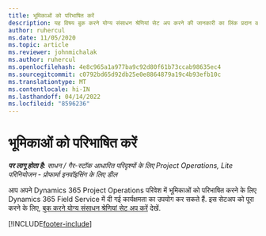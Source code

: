 ```yaml
---
title: भूमिकाओं को परिभाषित करें
description: यह विषय बुक करने योग्य संसाधन श्रेणियां सेट अप करने की जानकारी का लिंक प्रदान करता है.
author: ruhercul
ms.date: 11/05/2020
ms.topic: article
ms.reviewer: johnmichalak
ms.author: ruhercul
ms.openlocfilehash: 4e8c965a1a977ba9c92d80f61b73ccab98635ec4
ms.sourcegitcommit: c0792bd65d92db25e0e8864879a19c4b93efb10c
ms.translationtype: MT
ms.contentlocale: hi-IN
ms.lasthandoff: 04/14/2022
ms.locfileid: "8596236"
---
```

# <a name="define-roles"></a>भूमिकाओं को परिभाषित करें

_**पर लागू होता है:** साधन / गैर-स्टॉक आधारित परिदृश्यों के लिए Project Operations, Lite परिनियोजन - प्रोफार्मा इनवॉइसिंग के लिए डील_

आप अपने Dynamics 365 Project Operations परिवेश में भूमिकाओं को परिभाषित करने के लिए Dynamics 365 Field Service में दी गई कार्यक्षमता का उपयोग कर सकते हैं. इस सेटअप को पूरा करने के लिए, [बुक करने योग्य संसाधन श्रेणियां सेट अप करें](/dynamics365/field-service/set-up-bookable-resource-categories) देखें.


[!INCLUDE[footer-include](../includes/footer-banner.md)]